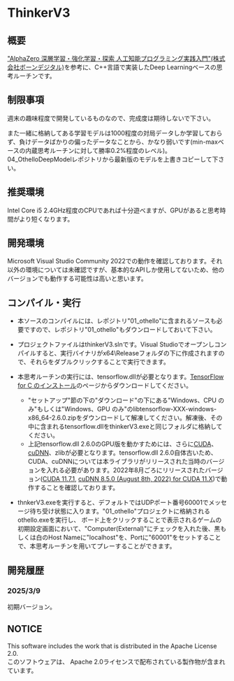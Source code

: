 # ThinkerV3
## 概要
["AlphaZero 深層学習・強化学習・探索 人工知能プログラミング実践入門"(株式会社ボーンデジタル)](https://www.amazon.co.jp/AlphaZero-%E6%B7%B1%E5%B1%A4%E5%AD%A6%E7%BF%92%E3%83%BB%E5%BC%B7%E5%8C%96%E5%AD%A6%E7%BF%92%E3%83%BB%E6%8E%A2%E7%B4%A2-%E4%BA%BA%E5%B7%A5%E7%9F%A5%E8%83%BD%E3%83%97%E3%83%AD%E3%82%B0%E3%83%A9%E3%83%9F%E3%83%B3%E3%82%B0%E5%AE%9F%E8%B7%B5%E5%85%A5%E9%96%80-%E5%B8%83%E7%95%99%E5%B7%9D-%E8%8B%B1%E4%B8%80/dp/4862464505?__mk_ja_JP=%E3%82%AB%E3%82%BF%E3%82%AB%E3%83%8A&crid=23HZL4ACT6NSF&dib=eyJ2IjoiMSJ9.9y8dkCsxh6_b-E-08N8xpeDeVLz_V2TNs9JjN531QtZbtkYoejpXi39tF0i-FZlYv08LWfnnQl35z7IQWIGHrxp8oko4wszBsUQu3oEgCpGFy-q0FTrPxGndzIm7Q9lIRPLJV-NVNfud-pIoj4U75WIBuRMAcGofA00xKI9J4w_wC1hXeVf8oFVj-m2yCbtOSOHYSsZsw4sfOL6-5sJtCkoCD0p8kI23l4qKcjuBpN_lvm15k56BxH5rVhW-lmmI65a5fzHxOrBov1B2ai9zEGS_4D2L0HX5_p7zAtHvJlqf0-wO9QY9Ys6ZgDYgBy4a.kumXFWo33VfDXqxrPTODo8r8vfv143HWsXDT6t4x_-4&dib_tag=se&keywords=AlphaZero+%E6%B7%B1%E5%B1%A4%E5%AD%A6%E7%BF%92%E3%83%BB%E5%BC%B7%E5%8C%96%E5%AD%A6%E7%BF%92%E3%83%BB%E6%8E%A2%E7%B4%A2+%E4%BA%BA%E5%B7%A5%E7%9F%A5%E8%83%BD%E3%83%97%E3%83%AD%E3%82%B0%E3%83%A9%E3%83%9F%E3%83%B3%E3%82%B0%E5%AE%9F%E8%B7%B5%E5%85%A5%E9%96%80&qid=1741977020&sprefix=alphazero+%E6%B7%B1%E5%B1%A4%E5%AD%A6%E7%BF%92+%E5%BC%B7%E5%8C%96%E5%AD%A6%E7%BF%92+%E6%8E%A2%E7%B4%A2+%E4%BA%BA%E5%B7%A5%E7%9F%A5%E8%83%BD%E3%83%97%E3%83%AD%E3%82%B0%E3%83%A9%E3%83%9F%E3%83%B3%E3%82%B0%E5%AE%9F%E8%B7%B5%E5%85%A5%E9%96%80%2Caps%2C175&sr=8-1&linkCode=ll1&tag=sasihara-22&linkId=790dfcb949f1ba93d358633f6dfb1682&language=ja_JP&ref_=as_li_ss_tl)を参考に、C++言語で実装したDeep Learningベースの思考ルーチンです。

## 制限事項
週末の趣味程度で開発しているものなので、完成度は期待しないで下さい。

また一緒に格納してある学習モデルは1000程度の対局データしか学習しておらず、負けデータばかりの偏ったデータなことから、かなり弱いです(min-maxベースの内蔵思考ルーチンに対して勝率0.2%程度のレベル)。04_OthelloDeepModelレポジトリから最新版のモデルを上書きコピーして下さい。
## 推奨環境
Intel Core i5 2.4GHz程度のCPUであれば十分遊べますが、GPUがあると思考時間がより短くなります。
## 開発環境
Microsoft Visual Studio Community 2022での動作を確認しております。それ以外の環境については未確認ですが、基本的なAPIしか使用してないため、他のバージョンでも動作する可能性は高いと思います。
## コンパイル・実行
- 本ソースのコンパイルには、レポジトリ"01_othello"に含まれるソースも必要ですので、レポジトリ"01_othello"もダウンロードしておいて下さい。
- プロジェクトファイルはthinkerV3.slnです。Visual Studioでオープンしコンパイルすると、実行バイナリがx64\Releaseフォルダの下に作成されますので、それらをダブルクリックすることで実行できます。

- 本思考ルーチンの実行には、tensorflow.dllが必要となります。[TensorFlow for C のインストール](https://www.tensorflow.org/install/lang_c?hl=ja)のページからダウンロードしてください。
  - "セットアップ"節の下の"ダウンロード"の下にある"Windows、CPU のみ"もしくは"Windows、GPU のみ"のlibtensorflow-XXX-windows-x86_64-2.6.0.zipをダウンロードして解凍してください。解凍後、その中に含まれるtensorflow.dllをthinkerV3.exeと同じフォルダに格納してください。
  - 上記tensorflow.dll 2.6.0のGPU版を動かすためには、さらに[CUDA](https://developer.nvidia.com/cuda-toolkit-archive)、[cuDNN](https://developer.nvidia.com/rdp/cudnn-archive)、zlibが必要となります。tensorflow.dll 2.6.0自体古いため、CUDA、cuDNNについては本ライブラリがリリースされた当時のバージョンを入れる必要があります。2022年8月ごろにリリースされたバージョン([CUDA 11.7.1](https://developer.nvidia.com/cuda-11-7-1-download-archive), [cuDNN 8.5.0 (August 8th, 2022) for CUDA 11.X](https://developer.nvidia.com/rdp/cudnn-archive))で動作することを確認しております。
- thnkerV3.exeを実行すると、デフォルトではUDPポート番号60001でメッセージ待ち受け状態に入ります。"01_othello"プロジェクトに格納されるothello.exeを実行し、
ボード上をクリックすることで表示されるゲームの初期設定画面において、"Computer(External)"にチェックを入れた後、黒もしくは白のHost Nameに"localhost"を、Portに"60001"をセットすることで、本思考ルーチンを用いてプレーすることができます。

## 開発履歴
### 2025/3/9
初期バージョン。

## NOTICE
This software includes the work that is distributed in the Apache License 2.0. <BR>
このソフトウェアは、 Apache 2.0ライセンスで配布されている製作物が含まれています。
